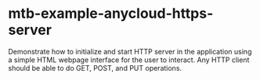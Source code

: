 # mtb-example-anycloud-https-server
Demonstrate how to initialize and start HTTP server in the application using a simple HTML webpage interface for the user to interact. Any HTTP client should be able to do GET, POST, and PUT operations.

